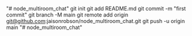 "# node_multiroom_chat"  git init git add README.md git commit -m "first commit" git branch -M main git remote add origin git@github.com:jaisonrobson/node_multiroom_chat.git git push -u origin main
"# node_multiroom_chat" 
